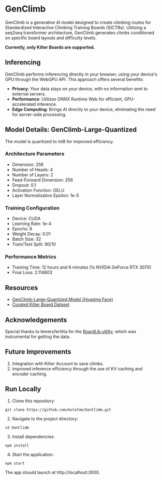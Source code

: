 # GenClimb

GenClimb is a generative AI model designed to create climbing routes for Standardized Interactive Climbing Training Boards (SICTBs). Utilizing a seq2seq transformer architecture, GenClimb generates climbs conditioned on specific board layouts and difficulty levels.

**Currently, only Kilter Boards are supported.**

## Inferencing

GenClimb performs inferencing directly in your browser, using your device's GPU through the WebGPU API. This approach offers several benefits:

- **Privacy**: Your data stays on your device, with no information sent to external servers.
- **Performance**: Utilizes ONNX Runtime Web for efficient, GPU-accelerated inference.
- **Edge Computing**: Brings AI directly to your device, eliminating the need for server-side processing.

## Model Details: GenClimb-Large-Quantized

The model is quantized to int8 for improved efficiency.

### Architecture Parameters
- Dimension: 256
- Number of Heads: 4
- Number of Layers: 2
- Feed-Forward Dimension: 256
- Dropout: 0.1
- Activation Function: GELU
- Layer Normalization Epsilon: 1e-5

### Training Configuration
- Device: CUDA
- Learning Rate: 1e-4
- Epochs: 8
- Weight Decay: 0.01
- Batch Size: 32
- Train/Test Split: 90/10

### Performance Metrics
- Training Time: 12 hours and 6 minutes (1x NVIDIA GeForce RTX 3070)
- Final Loss: 2.114803

## Resources

- [GenClimb-Large-Quantized Model (Hugging Face)](https://huggingface.co/mstafam/genclimb-large-quantized)
- [Curated Kilter Board Dataset](https://huggingface.co/datasets/mstafam/Kilter-Board-Dataset)

## Acknowledgements

Special thanks to lemeryfertitta for the [BoardLib utility](https://github.com/lemeryfertitta/BoardLib), which was instrumental for getting the data.

## Future Improvements

1. Integration with Kilter Account to save climbs.
2. Improved inference efficiency through the use of KV caching and encoder caching.

## Run Locally

1. Clone this repository: 
```
git clone https://github.com/mstafam/GenClimb.git
```
2. Navigate to the project directory:
```
cd GenClimb
```
3. Install dependencies:
```
npm install
```
4. Start the application:
```
npm start
```

The app should launch at http://localhost:3000.